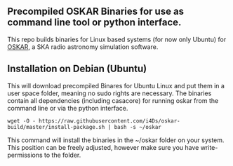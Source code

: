 ## Precompiled OSKAR Binaries for use as command line tool or python interface.

This repo builds binaries for Linux based systems (for now only Ubuntu) for [OSKAR](https://github.com/OxfordSKA/OSKAR), a SKA radio astronomy simulation software.

## Installation on Debian (Ubuntu)


This will download precompiled Binares for Ubuntu Linux and put them in a user space folder, meaning no sudo rights are necessary.
The binaries contain all dependencies (including casacore) for running oskar from the command line or via the python interface.

```shell
wget -O - https://raw.githubusercontent.com/i4Ds/oskar-build/master/install-package.sh | bash -s ~/oskar
```

This command will install the binaries in the ~/oskar folder on your system. This position can be freely adjusted, however make sure you have write-permissions to the folder.
